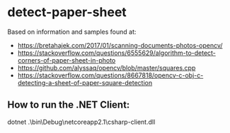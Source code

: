 # detect-paper-sheet
Based on information and samples found at:
* https://bretahajek.com/2017/01/scanning-documents-photos-opencv/
* https://stackoverflow.com/questions/6555629/algorithm-to-detect-corners-of-paper-sheet-in-photo
* https://github.com/alyssaq/opencv/blob/master/squares.cpp
* https://stackoverflow.com/questions/8667818/opencv-c-obj-c-detecting-a-sheet-of-paper-square-detection

## How to run the .NET Client:
dotnet .\bin\Debug\netcoreapp2.1\csharp-client.dll